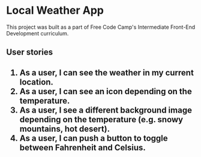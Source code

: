 <h1>Local Weather App</h1>
This project was built as a part of Free Code Camp's Intermediate Front-End Development curriculum.

<h2>User stories<h2>

1. As a user, I can see the weather in my current location. 
2. As a user, I can see an icon depending on the temperature. 
3. As a user, I see a different background image depending on the temperature (e.g. snowy mountains, hot desert). 
4. As a user, I can push a button to toggle between Fahrenheit and Celsius.

